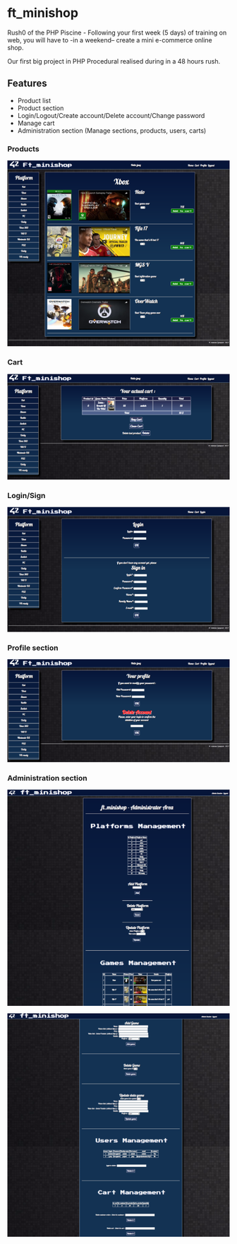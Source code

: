 # ft_minishop
Rush0 of the PHP Piscine - Following your first week (5 days) of training on web, you will have to -in a weekend– create a mini e-commerce online shop.

Our first big project in PHP Procedural realised during in a 48 hours rush.

## Features
- Product list
- Product section
- Login/Logout/Create account/Delete account/Change password
- Manage cart
- Administration section (Manage sections, products, users, carts)

### Products
![alt text](https://github.com/vomnes/ft_minishop/blob/master/screens/products.png "List products")

### Cart
![alt text](https://github.com/vomnes/ft_minishop/blob/master/screens/cart.png "Current cart")

### Login/Sign
![alt text](https://github.com/vomnes/ft_minishop/blob/master/screens/log:sign.png "Login Sign")

### Profile section
![alt text](https://github.com/vomnes/ft_minishop/blob/master/screens/yourprofile.png "Your profile")

### Administration section
![alt text](https://github.com/vomnes/ft_minishop/blob/master/screens/admin1.png "Administration section 1")

![alt text](https://github.com/vomnes/ft_minishop/blob/master/screens/admin2.png "Administration section 2")
